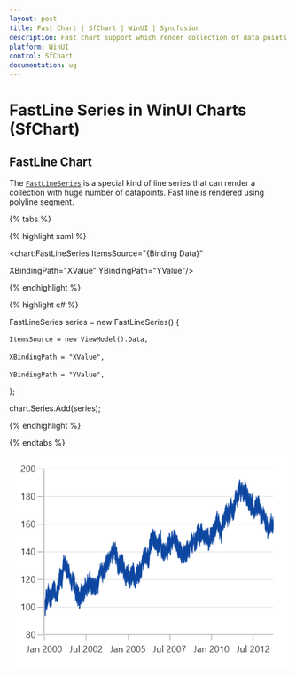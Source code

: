 ```yaml
---
layout: post
title: Fast Chart | SfChart | WinUI | Syncfusion
description: Fast chart support which render collection of data points using polyline segment in WinUI Charts (SfChart).
platform: WinUI
control: SfChart
documentation: ug
---
```


# FastLine Series in WinUI Charts (SfChart)

## FastLine Chart

The [`FastLineSeries`]() is a special kind of line series that can render a collection with huge number of datapoints. Fast line is rendered using polyline segment. 

{% tabs %}

{% highlight xaml %}

<chart:FastLineSeries ItemsSource="{Binding Data}"

XBindingPath="XValue" YBindingPath="YValue"/>

{% endhighlight %}

{% highlight c# %}

FastLineSeries series = new FastLineSeries()
{

    ItemsSource = new ViewModel().Data,

    XBindingPath = "XValue",

    YBindingPath = "YValue",

};

chart.Series.Add(series);

{% endhighlight %}

{% endtabs %}

![FastLine chart type in WinUI](FastChart_images/fastline_chart.png)